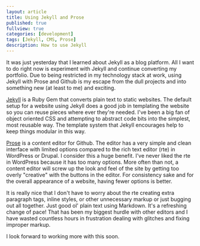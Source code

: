 ```yaml
---
layout: article
title: Using Jekyll and Prose
published: true
fullview: true
categories: [development]
tags: [Jekyll, CMS, Prose]
description: How to use Jekyll
---
```


It was just yesterday that I learned about Jekyll as a blog platform. All I want to do right now is experiment with Jekyll and continue converting my portfolio. Due to being restricted in my technology stack at work, using Jekyll with Prose and Github is my escape from the dull projects and into something new (at least to me) and exciting.

[Jekyll](http://jekyllrb.com/) is a Ruby Gem that converts plain text to static websites. The default setup for a website using Jekyll does a good job in templating the website so you can reuse pieces where ever they're needed. I've been a big fan of object oriented CSS and attempting to abstract code bits into the simplest, most reusable way. The template system that Jekyll encourages help to keep things modular in this way.

[Prose](http://prose.io/ "Prose") is a content editor for Github. The editor has a very simple and clean interface with limited options compared to the rich text editor (rte) in WordPress or Drupal. I consider this a huge benefit. I've never liked the rte in WordPress because it has too many options. More often than not, a content editor will screw up the look and feel of the site by getting too overly "creative" with the buttons in the editor. For consistency sake and for the overall appearance of a website, having fewer options is better.

It is really nice that I don't have to worry about the rte creating extra paragraph tags, inline styles, or other unnecessary markup or just bugging out all together. Just good ol' plain text using Markdown. It's a refreshing change of pace! That has been my biggest hurdle with other editors and I have wasted countless hours in frustration dealing with glitches and fixing improper markup.

I look forward to working more with this soon.